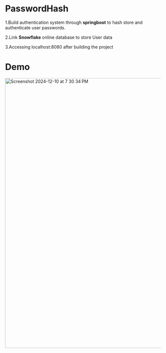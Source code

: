 # PasswordHash

1.Build authentication system through **springboot** to hash store and authenticate user passwords. 

2.Link **Snowflake** online database to store User data

3.Accessing localhost:8080 after building the project

# Demo
<img width="870" alt="Screenshot 2024-12-10 at 7 30 34 PM" src="https://github.com/user-attachments/assets/2d9a27a0-1caa-4dd1-bbd7-e56e5cb0fa76">
